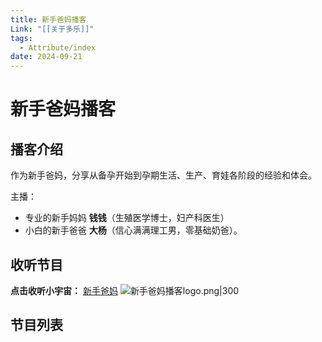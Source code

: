 ```yaml
---
title: 新手爸妈播客
Link: "[[关于多乐]]"
tags:
  - Attribute/index
date: 2024-09-21
---
```

# 新手爸妈播客
## 播客介绍
作为新手爸妈，分享从备孕开始到孕期生活、生产、育娃各阶段的经验和体会。

主播： 
- 专业的新手妈妈 **钱钱**（生殖医学博士，妇产科医生） 
- 小白的新手爸爸 **大杨**（信心满满理工男，零基础奶爸）。

## 收听节目
**点击收听小宇宙：** [新手爸妈](https://www.xiaoyuzhoufm.com/podcast/669de5fe1ece2fb340e6c76f?s=eyJ1IjogIjYxMjA0ZWY1ZTBmNWU3MjNiYmVjN2NiMyJ9)
![新手爸妈播客logo.png|300](https://beginnerparents-1322915631.cos.ap-guangzhou.myqcloud.com/img/%E6%96%B0%E6%89%8B%E7%88%B8%E5%A6%88%E6%92%AD%E5%AE%A2logo.png)


## 节目列表
<IndexList :link-list="['[[播客：新手爸妈]]']" /> 